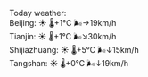 Today weather:  
Beijing: ☀️   🌡️+1°C 🌬️→19km/h  
Tianjin: ☀️   🌡️+1°C 🌬️↘30km/h  
Shijiazhuang: ☀️   🌡️+5°C 🌬️↓15km/h  
Tangshan: ☀️   🌡️+0°C 🌬️↓19km/h  
